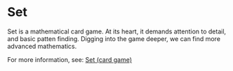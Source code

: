 # Set 

Set is a mathematical card game. At its heart, it demands attention to
detail, and basic patten finding. Digging into the game deeper, we can find more advanced mathematics. 



For more information, see: [Set (card game)](https://en.wikipedia.org/wiki/Set_(card_game))
